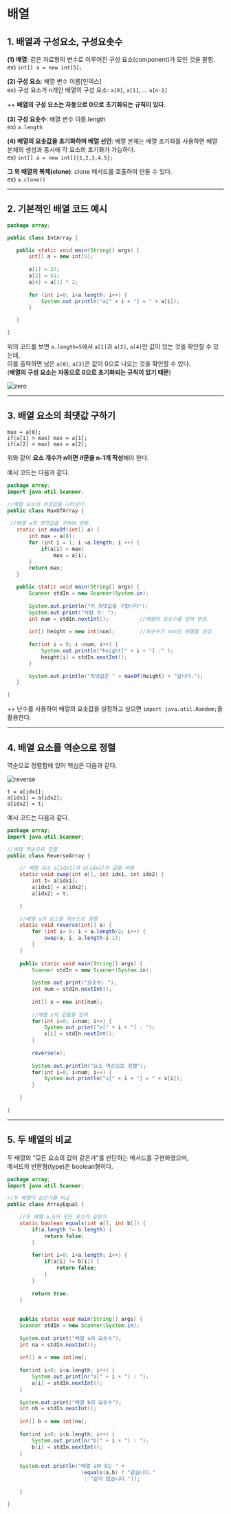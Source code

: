 # 배열

## 1. 배열과 구성요소, 구성요솟수

**(1) 배열**: 같은 자료형의 변수로 이루어진 구성 요소(component)가 모인 것을 말함.<br>
  ex) `int[] a = new int[5];`
 
**(2) 구성 요소**: 배열 변수 이름[인덱스] <br>
  ex) 구성 요소가 n개인 배열의 구성 요소: `a[0]`, `a[1]`, ... `a[n-1]`
  
  ++ **배열의 구성 요소는 자동으로 0으로 초기화되는 규칙이 있다.**
 
 
**(3) 구성 요솟수**: 배열 변수 이름.length <br>
  ex) `a.length`
  
**(4) 배열의 요솟값을 초기화하며 배열 선언**: 배열 본체는 배열 초기화를 사용하면 배열 본체의 생성과 동시에 각 요소의 초기화가 가능하다.<br>
  ex) `int[] a = new int[]{1,2,3,4,5};`
  
**그 외 배열의 복제(clone)**: clone 메서드를 호출하여 만들 수 있다.<br>
  ex) `a.clone()`
 
 ---
 
 ## 2. 기본적인 배열 코드 예시
 
 ```java
 package array;

public class IntArray {

	public static void main(String[] args) {
		int[] a = new int[5];
		
		a[1] = 37;
		a[2] = 51;
		a[4] = a[1] * 2;
		
		for (int i=0; i<a.length; i++) {
			System.out.println("a[" + i + "] = " + a[i]);
		}

	}

}
```

위의 코드를 보면 `a.length=5`에서 `a[1]`과 `a[2]`, `a[4]`만 값이 있는 것을 확인할 수 있는데,<br>
이를 출력하면 남은 `a[0]`, `a[3]`은 값이 0으로 나오는 것을 확인할 수 있다.<br>
(**배열의 구성 요소는 자동으로 0으로 초기화되는 규칙이 있기 때문**)

![zero](https://user-images.githubusercontent.com/84573261/126479444-6f6dd5b0-0e09-40d4-bd69-47a6065a753a.PNG)

 ---
 
 ## 3. 배열 요소의 최댓값 구하기
 
 ```hash
 max = a[0];
 if(a[1] > max) max = a[1];
 if(a[2] > max) max = a[2];
 ```
 
 위와 같이 **요소 개수가 n이면 if문을 n-1개 작성**해야 한다.
 
 예시 코드는 다음과 같다.
 
 ```java
package array;
import java.util.Scanner;

//배열 요소의 최댓값을 나타낸다.
public class MaxOfArray {
	
  //배열 a의 최댓값을 구하여 반환.
	static int maxOf(int[] a) {
		int max = a[0];
		for (int i = 1; i <a.length; i ++) {
			if(a[i] > max)
				max = a[i];
		}
		return max;
	}

	public static void main(String[] args) {
		Scanner stdIn = new Scanner(System.in);
		
		System.out.println("키 최댓값을 구합니다");
		System.out.print("사람 수: ");
		int num = stdIn.nextInt();          //배열의 요솟수를 입력 받음.
		
		int[] height = new int[num];        //요솟수가 num인 배열을 생성.
		
		for(int i = 0; i <num; i++) {
			System.out.println("height[" + i + "] :" );
			height[i] = stdIn.nextInt();
		}

		System.out.println("최댓값은 " + maxOf(height) + "입니다.");
	}

}
```

++ 난수를 사용하여 배열의 요솟값을 설정하고 싶으면 `import java.util.Random;`을 활용한다.

---

## 4. 배열 요소를 역순으로 정렬

역순으로 정렬함에 있어 핵심은 다음과 같다.

![reverse](https://user-images.githubusercontent.com/84573261/126478579-e0e3f01d-5878-4923-a9aa-c2319d923c09.jpg)

```hash
t = a[idx1];
a[idx1] = a[idx2];
a[idx2] = t;
```

예시 코드는 다음과 같다.

```java
package array;
import java.util.Scanner;

//배열 역순으로 정렬
public class ReverseArray {

	// 배열 요소 a[idx1]과 a[idx2]의 값을 바꿈
	static void swap(int a[], int idx1, int idx2) {
		int t= a[idx1];
		a[idx1] = a[idx2];
		a[idx2] = t;
		
	}

	//배열 a의 요소를 역순으로 정렬
	static void reverse(int[] a) {
		for (int i= 0; i < a.length/2; i++) {
			swap(a, i, a.length-i-1);
		}
	}
	
	public static void main(String[] args) {
		Scanner stdIn = new Scanner(System.in);
		
		System.out.print("요솟수: ");
		int num = stdIn.nextInt();
		
		int[] x = new int[num];
		
		//배열 x의 값들을 입력
		for(int i=0; i<num; i++) {
			System.out.print("x[" + i + "] : ");
			x[i] = stdIn.nextInt();
		}
		
		reverse(x);
		
		System.out.println("요소 역순으로 정렬");
		for(int i=0; i<num; i++) {
			System.out.println("x[" + i + "] = " + x[i]);
		}
		
	}

}
```

---

## 5. 두 배열의 비교

두 배열의 "모든 요소의 값이 같은가"를 판단하는 메서드를 구현하였으며, <br>
메서드의 반환형(type)은 boolean형이다.

```java
package array;
import java.util.Scanner;

//두 배열이 같은가를 비교
public class ArrayEqual {

	//두 배열 a,b의 모든 요소가 같은가
	static boolean equals(int a[], int b[]) {
		if(a.length != b.length) {
			return false;
		}
		
		for(int i=0; i<a.length; i++) {
			if(a[i] != b[i]) {
				return false;
			}
		}
		
		return true;
	}
	
	
	public static void main(String[] args) {
	Scanner stdIn = new Scanner(System.in);
	
	System.out.print("배열 a의 요솟수");
	int na = stdIn.nextInt();
	
	int[] a = new int[na];
	
	for(int i=0; i<a.length; i++) {
		System.out.println("a[" + i + "] : ");
		a[i] = stdIn.nextInt();
	}
	
	System.out.print("배열 b의 요솟수");
	int nb = stdIn.nextInt();
	
	int[] b = new int[na];
	
	for(int i=0; i<b.length; i++) {
		System.out.println("b[" + i + "] : ");
		b[i] = stdIn.nextInt();
	}
	
	System.out.println("배열 a와 b는 " +
						(equals(a,b) ? "같습니다."
						 : "같지 않습니다."));
		
	}

}
```






 

 
 

